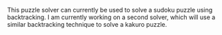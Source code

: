 This puzzle solver can currently be used to solve a sudoku puzzle using backtracking.
I am currently working on a second solver, which will use a similar backtracking technique to solve a kakuro puzzle.
